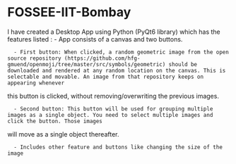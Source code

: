 # FOSSEE-IIT-Bombay

I have created a Desktop App using Python (PyQt6 library) which has the features listed :
      - App consists of a canvas and two buttons.
      
      - First button: When clicked, a random geometric image from the open source repository (https://github.com/hfg-gmuend/openmoji/tree/master/src/symbols/geometric) should be downloaded and rendered at any random location on the canvas. This is selectable and movable. An image from that repository keeps on appearing whenever 
this button is clicked, without removing/overwriting the previous images.
      
      - Second button: This button will be used for grouping multiple images as a single object. You need to select multiple images and click the button. Those images 
will move as a single object thereafter.

      - Includes other feature and buttons like changing the size of the image

